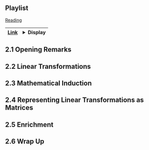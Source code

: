 ## Playlist

[Reading](https://github.com/dylan-wu/UTAustinX-UT.5.05x-Linear-Algebra-Foundations-to-Frontiers/blob/master/week-2.pdf#page=10)

| [Link](https://www.youtube.com/playlist?list=PLSl48-6ESzFYoR6Az_X5jzzBTKfW7nElZ) | <details><summary>Display</summary><iframe width="650px" height="450" src="https://www.youtube.com/embed/videoseries?list=PLSl48-6ESzFYoR6Az_X5jzzBTKfW7nElZ" frameborder="0" allow="autoplay; encrypted-media" allowfullscreen></iframe> </details> |
|-|-|

## 2.1 Opening Remarks



## 2.2 Linear Transformations

## 2.3 Mathematical Induction

## 2.4 Representing Linear Transformations as Matrices

## 2.5 Enrichment

## 2.6 Wrap Up
